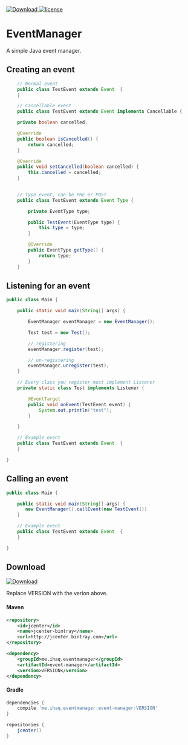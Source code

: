 [ ![Download](https://api.bintray.com/packages/ihaq/maven/event-manager/images/download.svg) ](https://bintray.com/ihaq/maven/event-manager/_latestVersion)
[![license](https://img.shields.io/github/license/mashape/apistatus.svg) ](LICENSE)

# EventManager

A simple Java event manager.

## Creating an event

```java
    // Normal event
    public class TestEvent extends Event  {
    }
```

```java
    // Cancellable event
    public class TestEvent extends Event implements Cancellable {

    private boolean cancelled;

    @Override
    public boolean isCancelled() {
        return cancelled;
    }

    @Override
    public void setCancelled(boolean cancelled) {
        this.cancelled = cancelled;
    }
    
```

```java
    // Type event, can be PRE or POST
    public class TestEvent extends Event Type {

        private EventType type;

        public TestEvent(EventType type) {
            this.type = type;
        }

        @Override
        public EventType getType() {
            return type;
        }
    }
```

## Listening for an event
```java
public class Main {

    public static void main(String[] args) {

        EventManager eventManager = new EventManager();

        Test test = new Test();

        // registering
        eventManager.register(test);

        // un-registering
        eventManager.unregister(test);
    }

    // Every class you register must implement Listener
    private static class Test implements Listener {

        @EventTarget
        public void onEvent(TestEvent event) {
            System.out.println("test");
        }

    }

    // Example event
    public class TestEvent extends Event  {
    }

}
```

## Calling an event
```java
public class Main {

    public static void main(String[] args) {
       new EventManager().callEvent(new TestEvent())
    }

    // Example event
    public class TestEvent extends Event  {
    }

}
```

## Download
[ ![Download](https://api.bintray.com/packages/ihaq/maven/event-manager/images/download.svg) ](https://bintray.com/ihaq/maven/event-manager/_latestVersion)

Replace VERSION with the verion above.

#### Maven
```xml
<repository>
    <id>jcenter</id>
    <name>jcenter-bintray</name>
    <url>http://jcenter.bintray.com</url>
</repository>

<dependency>
    <groupId>me.ihaq.eventmanager</groupId>
    <artifactId>event-manager</artifactId>
    <version>VERSION</version>
</dependency>
```

#### Gradle
```gradle
dependencies {
    compile 'me.ihaq.eventmanager:event-manager:VERSION'
}

repositories {
    jcenter()
}
```